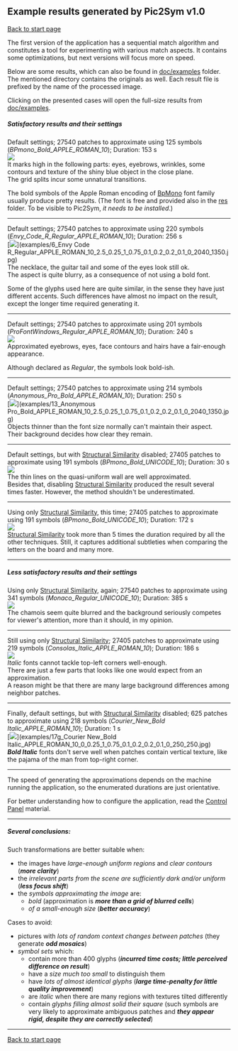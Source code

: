 ## Example results generated by Pic2Sym v1.0 ##
[Back to start page](../ReadMe.md)

The first version of the application has a sequential match algorithm and constitutes a tool for experimenting with various match aspects. It contains some optimizations, but next versions will focus more on speed.

Below are some results, which can also be found in [doc/examples](examples/) folder. The mentioned directory contains the originals as well. Each result file is prefixed by the name of the processed image.

Clicking on the presented cases will open the full\-size results from [doc/examples](examples/).

##### Satisfactory results and their settings

Default settings; 27540 patches to approximate using 125 symbols (*BPmono_Bold_APPLE_ROMAN_10*); Duration: 153 s<br>
[![](Example1.jpg)](examples/6_BPmono_Bold_APPLE_ROMAN_10_2.5_0.25_1_0.75_0.1_0.2_0.2_0.1_0_2040_1350.jpg)<br>
It marks high in the following parts: eyes, eyebrows, wrinkles, some contours and texture of the shiny blue object in the close plane.<br>
The grid splits incur some unnatural transitions.

The bold symbols of the Apple Roman encoding of [BpMono](http://www.dafont.com/bpmono.font) font family usually produce pretty results. (The font is free and provided also in the [res](../res/) folder. To be visible to Pic2Sym, *it needs to be installed*.)
_ _ _

Default settings; 27540 patches to approximate using 220 symbols (*Envy_Code_R_Regular_APPLE_ROMAN_10*); Duration: 256 s<br>
[![](Example2.jpg)](examples/6_Envy Code R_Regular_APPLE_ROMAN_10_2.5_0.25_1_0.75_0.1_0.2_0.2_0.1_0_2040_1350.jpg)<br>
The necklace, the guitar tail and some of the eyes look still ok.<br>
The aspect is quite blurry, as a consequence of not using a bold font.

Some of the glyphs used here are quite similar, in the sense they have just different accents. Such differences have almost no impact on the result, except the longer time required generating it.
_ _ _

Default settings; 27540 patches to approximate using 201 symbols (*ProFontWindows_Regular_APPLE_ROMAN_10*); Duration: 240 s<br>
[![](Example3.jpg)](examples/6_ProFontWindows_Regular_APPLE_ROMAN_10_2.5_0.25_1_0.75_0.1_0.2_0.2_0.1_0_2040_1350.jpg)<br>
Approximated eyebrows, eyes, face contours and hairs have a fair\-enough appearance.

Although declared as *Regular*, the symbols look bold\-ish.
_ _ _

Default settings; 27540 patches to approximate using 214 symbols (*Anonymous_Pro_Bold_APPLE_ROMAN_10*); Duration: 250 s<br>
[![](Example4.jpg)](examples/13_Anonymous Pro_Bold_APPLE_ROMAN_10_2.5_0.25_1_0.75_0.1_0.2_0.2_0.1_0_2040_1350.jpg)<br>
Objects thinner than the font size normally can&#39;t maintain their aspect.<br>
Their background decides how clear they remain.
_ _ _

Default settings, but with [Structural Similarity][] disabled; 27405 patches to approximate using 191 symbols (*BPmono_Bold_UNICODE_10*); Duration: 30 s<br>
[![](Example5.jpg)](examples/1_BPmono_Bold_UNICODE_10_0_0.25_1_0.75_0.1_0.2_0.2_0.1_0_2030_1350.jpg)<br>
The thin lines on the quasi\-uniform wall are well approximated.<br>
Besides that, disabling [Structural Similarity][] produced the result several times faster. However, the method shouldn&#39;t be underestimated.
_ _ _

Using only [Structural Similarity][], this time; 27405 patches to approximate using 191 symbols (*BPmono_Bold_UNICODE_10*); Duration: 172 s<br>
[![](Example6.jpg)](examples/1_BPmono_Bold_UNICODE_10_2.5_0_0_0_0_0_0_0_0_2030_1350.jpg)<br>
[Structural Similarity][] took more than 5 times the duration required by all the other techniques. Still, it captures additional subtleties when comparing the letters on the board and many more.

* * *

##### Less satisfactory results and their settings

Using only [Structural Similarity][], again; 27540 patches to approximate using 341 symbols (*Monaco_Regular_UNICODE_10*); Duration: 385 s<br>
[![](Example7.jpg)](examples/15_Monaco_Regular_UNICODE_10_2.5_0_0_0_0_0_0_0_0_2040_1350.jpg)<br>
The chamois seem quite blurred and the background seriously competes for viewer&#39;s attention, more than it should, in my opinion.
_ _ _

Still using only [Structural Similarity][]; 27405 patches to approximate using 219 symbols (*Consolas_Italic_APPLE_ROMAN_10*); Duration: 186 s<br>
[![](Example8.jpg)](examples/7g_Consolas_Italic_APPLE_ROMAN_10_2.5_0_0_0_0_0_0_0_0_1350_2030.jpg)<br>
*Italic* fonts cannot tackle top\-left corners well\-enough.<br>
There are just a few parts that looks like one would expect from an approximation.<br>
A reason might be that there are many large background differences among neighbor patches.
_ _ _

Finally, default settings, but with [Structural Similarity][] disabled; 625 patches to approximate using 218 symbols (*Courier_New_Bold Italic_APPLE_ROMAN_10*); Duration: 1 s<br>
[![](Example9.jpg)](examples/17g_Courier New_Bold Italic_APPLE_ROMAN_10_0_0.25_1_0.75_0.1_0.2_0.2_0.1_0_250_250.jpg)<br>
***Bold Italic*** fonts don&#39;t serve well when patches contain vertical texture, like the pajama of the man from top\-right corner.

* * *

The speed of generating the approximations depends on the machine running the application, so the enumerated durations are just orientative.

For better understanding how to configure the application, read the [Control Panel](CtrlPanel.md) material.

* * *

##### Several conclusions:
Such transformations are better suitable when:

- the images have *large\-enough uniform regions* and *clear contours* (***more clarity***)
- the *irrelevant parts from the scene are sufficiently dark and/or uniform* (***less focus shift***)
- the *symbols approximating the image* are:
	* *bold* (approximation is ***more than a grid of blurred cells***)
	* *of a small\-enough size* (***better accuracy***)

Cases to avoid:

- pictures with *lots of random context changes between patches* (they generate ***odd mosaics***)
- *symbol sets* which:
	* contain more than 400 glyphs (***incurred time costs; little perceived difference on result***)
	* have a *size much too small* to distinguish them
	* have *lots of almost identical glyphs* (***large time\-penalty for little quality improvement***)
	* are *italic* when there are many regions with textures tilted differently
	* contain *glyphs filling almost solid their square* (such symbols are very likely to approximate ambiguous patches and ***they appear rigid, despite they are correctly selected***)

----------
[Back to start page](../ReadMe.md)

[Structural Similarity]:https://ece.uwaterloo.ca/~z70wang/research/ssim